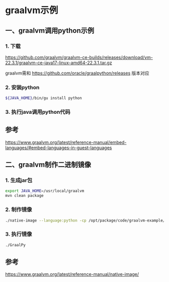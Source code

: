 # graalvm示例

## 一、graalvm调用python示例

### 1. 下载

https://github.com/graalvm/graalvm-ce-builds/releases/download/vm-22.3.1/graalvm-ce-java17-linux-amd64-22.3.1.tar.gz

graalvm需和
https://github.com/oracle/graalpython/releases
版本对应

### 2. 安装python

```bash
${JAVA_HOME}/bin/gu install python
```

### 3. 执行java调用python代码

## 参考

https://www.graalvm.org/latest/reference-manual/embed-languages/#embed-languages-in-guest-languages

## 二、graalvm制作二进制镜像

### 1. 生成jar包

```bash
export JAVA_HOME=/usr/local/graalvm
mvn clean package
```

### 2. 制作镜像

```bash
./native-image --language:python -cp /opt/package/code/graalvm-example/target/graalvm-example-1.0-SNAPSHOT.jar example.GraalPy GraalPy
```

### 3. 执行镜像

```bash
./GraalPy
```

## 参考

https://www.graalvm.org/latest/reference-manual/native-image/
